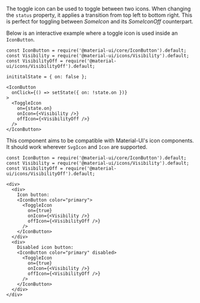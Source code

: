The toggle icon can be used to toggle between two icons. When changing the `status` property, it applies a transition from top left to bottom right. This is perfect for toggling between _SomeIcon_ and its _SomeIconOff_ counterpart.

Below is an interactive example where a toggle icon is used inside an `IconButton`.

```
const IconButton = require('@material-ui/core/IconButton').default;
const Visibility = require('@material-ui/icons/Visibility').default;
const VisibilityOff = require('@material-ui/icons/VisibilityOff').default;

inititalState = { on: false };

<IconButton
  onClick={() => setState({ on: !state.on })}
>
  <ToggleIcon
    on={state.on}
    onIcon={<Visibility />}
    offIcon={<VisibilityOff />}
  />
</IconButton>
```

This component aims to be compatible with Material-UI's icon components. It should work wherever `SvgIcon` and `Icon` are supported.

```
const IconButton = require('@material-ui/core/IconButton').default;
const Visibility = require('@material-ui/icons/Visibility').default;
const VisibilityOff = require('@material-ui/icons/VisibilityOff').default;

<div>
  <div>
    Icon button:
    <IconButton color="primary">
      <ToggleIcon
        on={true}
        onIcon={<Visibility />}
        offIcon={<VisibilityOff />}
      />
    </IconButton>
  </div>
  <div>
    Disabled icon button:
    <IconButton color="primary" disabled>
      <ToggleIcon
        on={true}
        onIcon={<Visibility />}
        offIcon={<VisibilityOff />}
      />
    </IconButton>
  </div>
</div>
```
